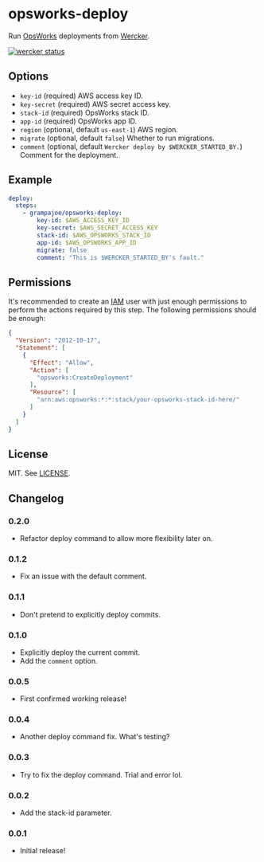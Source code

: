 # opsworks-deploy

Run [OpsWorks](http://aws.amazon.com/opsworks/) deployments from
[Wercker](http://wercker.com/).

[![wercker status](https://app.wercker.com/status/be44f2d6fed2b831a4e260b61611191a/s/master "wercker status")](https://app.wercker.com/project/bykey/be44f2d6fed2b831a4e260b61611191a)

## Options

- `key-id` (required) AWS access key ID.
- `key-secret` (required) AWS secret access key.
- `stack-id` (required) OpsWorks stack ID.
- `app-id` (required) OpsWorks app ID.
- `region` (optional, default `us-east-1`) AWS region.
- `migrate` (optional, default `false`) Whether to run migrations.
- `comment` (optional, default `Wercker deploy by $WERCKER_STARTED_BY.`)
  Comment for the deployment.

## Example

```yaml
deploy:
  steps:
    - grampajoe/opsworks-deploy:
        key-id: $AWS_ACCESS_KEY_ID
        key-secret: $AWS_SECRET_ACCESS_KEY
        stack-id: $AWS_OPSWORKS_STACK_ID
        app-id: $AWS_OPSWORKS_APP_ID
        migrate: false
        comment: "This is $WERCKER_STARTED_BY's fault."
```

## Permissions

It's recommended to create an [IAM](http://aws.amazon.com/iam/) user with
just enough permissions to perform the actions required by this step. The
following permissions should be enough:

```json
{
  "Version": "2012-10-17",
  "Statement": [
    {
      "Effect": "Allow",
      "Action": [
        "opsworks:CreateDeployment"
      ],
      "Resource": [
        "arn:aws:opsworks:*:*:stack/your-opsworks-stack-id-here/"
      ]
    }
  ]
}
```

## License

MIT. See [LICENSE](LICENSE).

## Changelog

### 0.2.0

- Refactor deploy command to allow more flexibility later on.

### 0.1.2

- Fix an issue with the default comment.

### 0.1.1

- Don't pretend to explicitly deploy commits.

### 0.1.0

- Explicitly deploy the current commit.
- Add the `comment` option.

### 0.0.5

- First confirmed working release!

### 0.0.4

- Another deploy command fix. What's testing?

### 0.0.3

- Try to fix the deploy command. Trial and error lol.

### 0.0.2

- Add the stack-id parameter.

### 0.0.1

- Initial release!

